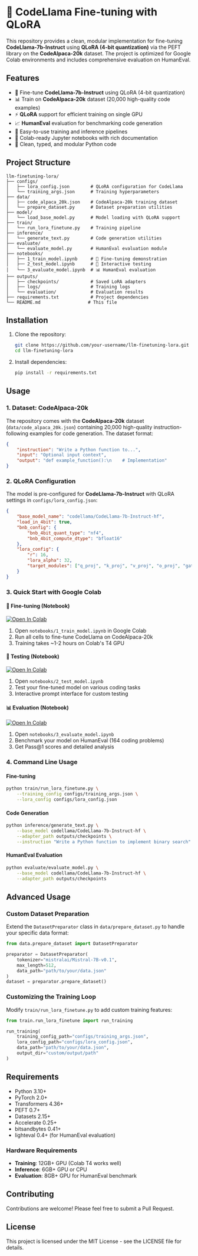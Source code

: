 # 🚀 CodeLlama Fine-tuning with QLoRA

This repository provides a clean, modular implementation for fine-tuning **CodeLlama-7b-Instruct** using **QLoRA (4-bit quantization)** via the PEFT library on the **CodeAlpaca-20k** dataset. The project is optimized for Google Colab environments and includes comprehensive evaluation on HumanEval.

## Features

- 🤖 Fine-tune **CodeLlama-7b-Instruct** using QLoRA (4-bit quantization)
- 📊 Train on **CodeAlpaca-20k** dataset (20,000 high-quality code examples)
- ⚡ **QLoRA** support for efficient training on single GPU
- 📈 **HumanEval** evaluation for benchmarking code generation
- 🔄 Easy-to-use training and inference pipelines
- 📓 Colab-ready Jupyter notebooks with rich documentation
- 🎯 Clean, typed, and modular Python code

## Project Structure

```
llm-finetuning-lora/
├── configs/
│   ├── lora_config.json        # QLoRA configuration for CodeLlama
│   └── training_args.json      # Training hyperparameters
├── data/
│   ├── code_alpaca_20k.json    # CodeAlpaca-20k training dataset
│   └── prepare_dataset.py      # Dataset preparation utilities
├── model/
│   └── load_base_model.py      # Model loading with QLoRA support
├── train/
│   └── run_lora_finetune.py    # Training pipeline
├── inference/
│   └── generate_text.py        # Code generation utilities
├── evaluate/
│   └── evaluate_model.py       # HumanEval evaluation module
├── notebooks/
│   ├── 1_train_model.ipynb     # 🚀 Fine-tuning demonstration
│   ├── 2_test_model.ipynb      # 🧪 Interactive testing
│   └── 3_evaluate_model.ipynb  # 📊 HumanEval evaluation
├── outputs/
│   ├── checkpoints/            # Saved LoRA adapters
│   ├── logs/                   # Training logs
│   └── evaluation/             # Evaluation results
├── requirements.txt            # Project dependencies
└── README.md                  # This file
```

## Installation

1. Clone the repository:
   ```bash
   git clone https://github.com/your-username/llm-finetuning-lora.git
   cd llm-finetuning-lora
   ```

2. Install dependencies:
   ```bash
   pip install -r requirements.txt
   ```

## Usage

### 1. Dataset: CodeAlpaca-20k

The repository comes with the **CodeAlpaca-20k** dataset (`data/code_alpaca_20k.json`) containing 20,000 high-quality instruction-following examples for code generation. The dataset format:

```json
{
    "instruction": "Write a Python function to...",
    "input": "Optional input context",
    "output": "def example_function():\n    # Implementation"
}
```

### 2. QLoRA Configuration

The model is pre-configured for **CodeLlama-7b-Instruct** with QLoRA settings in `configs/lora_config.json`:

```json
{
    "base_model_name": "codellama/CodeLlama-7b-Instruct-hf",
    "load_in_4bit": true,
    "bnb_config": {
        "bnb_4bit_quant_type": "nf4",
        "bnb_4bit_compute_dtype": "bfloat16"
    },
    "lora_config": {
        "r": 16,
        "lora_alpha": 32,
        "target_modules": ["q_proj", "k_proj", "v_proj", "o_proj", "gate_proj", "up_proj", "down_proj"]
    }
}
```

### 3. Quick Start with Google Colab

#### 🚀 Fine-tuning (Notebook)
[![Open In Colab](https://colab.research.google.com/assets/colab-badge.svg)](https://colab.research.google.com/github/your-username/llm-finetuning-lora/blob/main/notebooks/1_train_model.ipynb)

1. Open `notebooks/1_train_model.ipynb` in Google Colab
2. Run all cells to fine-tune CodeLlama on CodeAlpaca-20k
3. Training takes ~1-2 hours on Colab's T4 GPU

#### 🧪 Testing (Notebook)
[![Open In Colab](https://colab.research.google.com/assets/colab-badge.svg)](https://colab.research.google.com/github/your-username/llm-finetuning-lora/blob/main/notebooks/2_test_model.ipynb)

1. Open `notebooks/2_test_model.ipynb` 
2. Test your fine-tuned model on various coding tasks
3. Interactive prompt interface for custom testing

#### 📊 Evaluation (Notebook)
[![Open In Colab](https://colab.research.google.com/assets/colab-badge.svg)](https://colab.research.google.com/github/your-username/llm-finetuning-lora/blob/main/notebooks/3_evaluate_model.ipynb)

1. Open `notebooks/3_evaluate_model.ipynb`
2. Benchmark your model on HumanEval (164 coding problems)
3. Get Pass@1 scores and detailed analysis

### 4. Command Line Usage

#### Fine-tuning
```bash
python train/run_lora_finetune.py \
    --training_config configs/training_args.json \
    --lora_config configs/lora_config.json
```

#### Code Generation
```bash
python inference/generate_text.py \
    --base_model codellama/CodeLlama-7b-Instruct-hf \
    --adapter_path outputs/checkpoints \
    --instruction "Write a Python function to implement binary search"
```

#### HumanEval Evaluation
```bash
python evaluate/evaluate_model.py \
    --base_model codellama/CodeLlama-7b-Instruct-hf \
    --adapter_path outputs/checkpoints
```

## Advanced Usage

### Custom Dataset Preparation

Extend the `DatasetPreparator` class in `data/prepare_dataset.py` to handle your specific data format:

```python
from data.prepare_dataset import DatasetPreparator

preparator = DatasetPreparator(
    tokenizer="mistralai/Mistral-7B-v0.1",
    max_length=512,
    data_path="path/to/your/data.json"
)
dataset = preparator.prepare_dataset()
```

### Customizing the Training Loop

Modify `train/run_lora_finetune.py` to add custom training features:

```python
from train.run_lora_finetune import run_training

run_training(
    training_config_path="configs/training_args.json",
    lora_config_path="configs/lora_config.json",
    data_path="path/to/your/data.json",
    output_dir="custom/output/path"
)
```

## Requirements

- Python 3.10+
- PyTorch 2.0+
- Transformers 4.36+
- PEFT 0.7+
- Datasets 2.15+
- Accelerate 0.25+
- bitsandbytes 0.41+
- lighteval 0.4+ (for HumanEval evaluation)

### Hardware Requirements
- **Training**: 12GB+ GPU (Colab T4 works well)
- **Inference**: 6GB+ GPU or CPU
- **Evaluation**: 8GB+ GPU for HumanEval benchmark

## Contributing

Contributions are welcome! Please feel free to submit a Pull Request.

## License

This project is licensed under the MIT License - see the LICENSE file for details.
